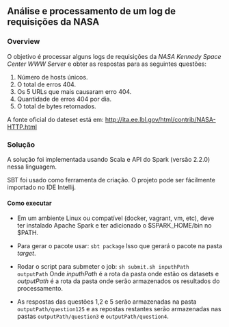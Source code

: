 ## Análise e processamento de um log de requisições da NASA

### Overview
O objetivo é processar alguns logs de requisições da _NASA Kennedy Space Center WWW Server_ e obter as respostas para as seguintes questões:
1. Número de hosts únicos.
2. O total de erros 404.
3. Os 5 URLs que mais causaram erro 404.
4. Quantidade de erros 404 por dia.
5. O total de bytes retornados.

A fonte oficial do dateset está em: http://ita.ee.lbl.gov/html/contrib/NASA-HTTP.html

### Solução
A solução foi implementada usando Scala e API do Spark (versão 2.2.0) nessa linguagem.

SBT foi usado como ferramenta de criação. O projeto pode ser fácilmente importado no IDE Intellij.

#### Como executar
* Em um ambiente Linux ou compatível (docker, vagrant, vm, etc), deve ter instalado Apache Spark e ter adicionado o $SPARK_HOME/bin no $PATH.

* Para gerar o pacote usar:
 ```sbt package```
Isso que gerará o pacote na pasta _target_.
* Rodar o script para submeter o job:
 ```sh submit.sh inputhPath  outputPath```
 Onde _inputhPath_ é a rota da pasta onde estão os datasets e _outputPath_  é a rota da pasta onde serão armazenados os resultados do processamento.

* As respostas das questões 1,2 e 5 serão armazenadas na pasta `outputPath/question125` e as repostas restantes serão armazenadas nas pastas `outputPath/question3` e `outputPath/question4`.


